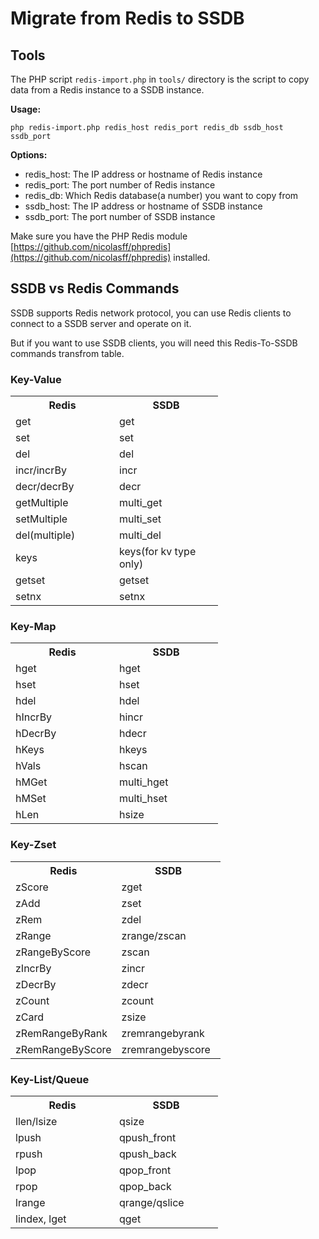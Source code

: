 # Migrate from Redis to SSDB

## Tools

The PHP script ```redis-import.php``` in ```tools/``` directory is the script to copy data from a Redis instance to a SSDB instance.

__Usage:__

```
php redis-import.php redis_host redis_port redis_db ssdb_host ssdb_port
```

__Options:__

* redis_host: The IP address or hostname of Redis instance
* redis_port: The port number of Redis instance
* redis_db: Which Redis database(a number) you want to copy from
* ssdb_host: The IP address or hostname of SSDB instance
* ssdb_port: The port number of SSDB instance

Make sure you have the PHP Redis module [https://github.com/nicolasff/phpredis](https://github.com/nicolasff/phpredis) installed.

## SSDB vs Redis Commands

SSDB supports Redis network protocol, you can use Redis clients to connect to a SSDB server and operate on it.

But if you want to use SSDB clients, you will need this Redis-To-SSDB commands transfrom table.

### Key-Value

<table>
	<tr>
		<th width="150">Redis</th>
		<th width="150">SSDB</th>
	</tr>
	<tr><td>get</td><td>get</td></tr>
	<tr><td>set</td><td>set</td></tr>
	<tr><td>del</td><td>del</td></tr>
	<tr><td>incr/incrBy</td><td>incr</td></tr>
	<tr><td>decr/decrBy</td><td>decr</td></tr>
	<tr><td>getMultiple</td><td>multi_get</td></tr>
	<tr><td>setMultiple</td><td>multi_set</td></tr>
	<tr><td>del(multiple)</td><td>multi_del</td></tr>
	<tr><td>keys</td><td>keys(for kv type only)</td></tr>
	<tr><td>getset</td><td>getset</td></tr>
	<tr><td>setnx</td><td>setnx</td></tr>
</table>

### Key-Map

<table>
	<tr>
		<th width="150">Redis</th>
		<th width="150">SSDB</th>
	</tr>
	<tr><td>hget</td><td>hget</td></tr>
	<tr><td>hset</td><td>hset</td></tr>
	<tr><td>hdel</td><td>hdel</td></tr>
	<tr><td>hIncrBy</td><td>hincr</td></tr>
	<tr><td>hDecrBy</td><td>hdecr</td></tr>
	<tr><td>hKeys</td><td>hkeys</td></tr>
	<tr><td>hVals</td><td>hscan</td></tr>
	<tr><td>hMGet</td><td>multi_hget</td></tr>
	<tr><td>hMSet</td><td>multi_hset</td></tr>
	<tr><td>hLen</td><td>hsize</td></tr>
</table>


### Key-Zset

<table>
	<tr>
		<th width="150">Redis</th>
		<th width="150">SSDB</th>
	</tr>
	<tr><td>zScore</td><td>zget</td></tr>
	<tr><td>zAdd</td><td>zset</td></tr>
	<tr><td>zRem</td><td>zdel</td></tr>
	<tr><td>zRange</td><td>zrange/zscan</td></tr>
	<tr><td>zRangeByScore</td><td>zscan</td></tr>
	<tr><td>zIncrBy</td><td>zincr</td></tr>
	<tr><td>zDecrBy</td><td>zdecr</td></tr>
	<tr><td>zCount</td><td>zcount</td></tr>
	<tr><td>zCard</td><td>zsize</td></tr>
	<tr><td>zRemRangeByRank</td><td>zremrangebyrank</td></tr>
	<tr><td>zRemRangeByScore</td><td>zremrangebyscore</td></tr>
</table>

### Key-List/Queue

<table>
	<tr>
		<th width="150">Redis</th>
		<th width="150">SSDB</th>
	</tr>
	<tr><td>llen/lsize</td><td>qsize</td></tr>
	<tr><td>lpush</td><td>qpush_front</td></tr>
	<tr><td>rpush</td><td>qpush_back</td></tr>
	<tr><td>lpop</td><td>qpop_front</td></tr>
	<tr><td>rpop</td><td>qpop_back</td></tr>
	<tr><td>lrange</td><td>qrange/qslice</td></tr>
	<tr><td>lindex, lget</td><td>qget</td></tr>
</table>
